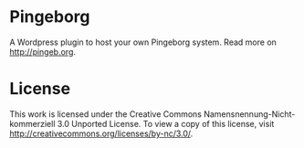 Pingeborg
=========

A Wordpress plugin to host your own Pingeborg system. Read more on http://pingeb.org.

License
=======

This work is licensed under the Creative Commons Namensnennung-Nicht-kommerziell 3.0 Unported License. To view a copy of this license, visit http://creativecommons.org/licenses/by-nc/3.0/.
